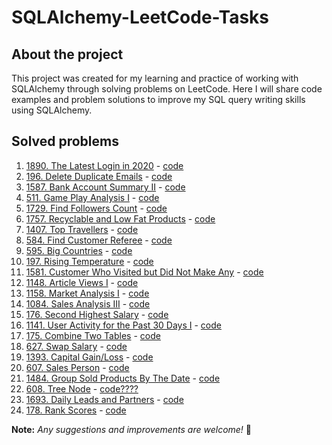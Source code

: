 # SQLAlchemy-LeetCode-Tasks

## About the project
This project was created for my learning and practice of working with SQLAlchemy through solving problems on LeetCode.
Here I will share code examples and problem solutions to improve my SQL query writing skills using SQLAlchemy.

## Solved problems

1. [1890. The Latest Login in 2020](https://leetcode.com/problems/the-latest-login-in-2020/description) - [сode](https://github.com/dmBra1n/SQLAlchemy-LeetCode-Tasks/tree/main/problemset/prb_1890_The_Latest_Login_in_2020)
2. [196. Delete Duplicate Emails](https://leetcode.com/problems/delete-duplicate-emails/description/) - [сode](https://github.com/dmBra1n/SQLAlchemy-LeetCode-Tasks/tree/main/problemset/prb_196_Delete_Duplicate_Emails)
3. [1587. Bank Account Summary II](https://leetcode.com/problems/bank-account-summary-ii/description/) - [code](https://github.com/dmBra1n/SQLAlchemy-LeetCode-Tasks/tree/main/problemset/prb_1587_Bank_Account_Summary_II)
4. [511. Game Play Analysis I](https://leetcode.com/problems/game-play-analysis-i/description/) - [code](https://github.com/dmBra1n/SQLAlchemy-LeetCode-Tasks/tree/main/problemset/prb_511_Game_Play_Analysis_I)
5. [1729. Find Followers Count](https://leetcode.com/problems/find-followers-count/description/) - [code](https://github.com/dmBra1n/SQLAlchemy-LeetCode-Tasks/tree/main/problemset/prb_1729_Find_Followers_Count)
6. [1757. Recyclable and Low Fat Products](https://leetcode.com/problems/recyclable-and-low-fat-products/description/) - [code](https://github.com/dmBra1n/SQLAlchemy-LeetCode-Tasks/tree/main/problemset/prb_1757_Recyclable_and_Low_Fat_Products)
7. [1407. Top Travellers](https://leetcode.com/problems/top-travellers/description/) - [code](https://github.com/dmBra1n/SQLAlchemy-LeetCode-Tasks/tree/main/problemset/prb_1407_Top_Travellers)
8. [584. Find Customer Referee](https://leetcode.com/problems/find-customer-referee/description/) - [code](https://github.com/dmBra1n/SQLAlchemy-LeetCode-Tasks/tree/main/problemset/prb_584_Find_Customer_Referee)
9. [595. Big Countries](https://leetcode.com/problems/big-countries/description/) - [code](https://github.com/dmBra1n/SQLAlchemy-LeetCode-Tasks/tree/main/problemset/prb_595_Big_Countries)
10. [197. Rising Temperature](https://leetcode.com/problems/rising-temperature/description/) - [code](https://github.com/dmBra1n/SQLAlchemy-LeetCode-Tasks/tree/main/problemset/prb_197_Rising_Temperature)
11. [1581. Customer Who Visited but Did Not Make Any](https://leetcode.com/problems/customer-who-visited-but-did-not-make-any-transactions/description/) - [code](https://github.com/dmBra1n/SQLAlchemy-LeetCode-Tasks/tree/main/problemset/prb_1581_Customer_Who_Visited_but_Did_Not_Make_Any)
12. [1148. Article Views I](https://leetcode.com/problems/article-views-i/description/) - [code](https://github.com/dmBra1n/SQLAlchemy-LeetCode-Tasks/tree/main/problemset/prb_1148_Article_Views_I)
13. [1158. Market Analysis I](https://leetcode.com/problems/market-analysis-i/description/) - [code](https://github.com/dmBra1n/SQLAlchemy-LeetCode-Tasks/tree/main/problemset/prb_1158_Market_Analysis_I)
14. [1084. Sales Analysis III](https://leetcode.com/problems/sales-analysis-iii/description/) - [code](https://github.com/dmBra1n/SQLAlchemy-LeetCode-Tasks/tree/main/problemset/prb_1084_Sales_Analysis_III)
15. [176. Second Highest Salary](https://leetcode.com/problems/second-highest-salary/description/) - [code](https://github.com/dmBra1n/SQLAlchemy-LeetCode-Tasks/tree/main/problemset/prb_176_Second_Highest_Salary)
16. [1141. User Activity for the Past 30 Days I](https://leetcode.com/problems/user-activity-for-the-past-30-days-i/description/) - [code](https://github.com/dmBra1n/SQLAlchemy-LeetCode-Tasks/tree/main/problemset/prb_1141_User_Activity_for_the_Past_30_Days_I)
17. [175. Combine Two Tables](https://leetcode.com/problems/combine-two-tables/description/) - [code](https://github.com/dmBra1n/SQLAlchemy-LeetCode-Tasks/tree/main/problemset/prb_175_Combine_Two_Tables)
18. [627. Swap Salary](https://leetcode.com/problems/swap-salary/description/) - [code](https://github.com/dmBra1n/SQLAlchemy-LeetCode-Tasks/tree/main/problemset/prb_627_Swap_Salary)
19. [1393. Capital Gain/Loss](https://leetcode.com/problems/capital-gainloss/description/) - [code](https://github.com/dmBra1n/SQLAlchemy-LeetCode-Tasks/tree/main/problemset/prb_1393_Capital_Gain-Loss)
20. [607. Sales Person](https://leetcode.com/problems/sales-person/description/) - [code](https://github.com/dmBra1n/SQLAlchemy-LeetCode-Tasks/tree/main/problemset/prb_607_Sales_Person)
21. [1484. Group Sold Products By The Date](https://leetcode.com/problems/group-sold-products-by-the-date/description/) - [code](https://github.com/dmBra1n/SQLAlchemy-LeetCode-Tasks/tree/main/problemset/prb_1484_Group_Sold_Products_By_The_Date)
22. [608. Tree Node](https://leetcode.com/problems/tree-node/description/) - [code????]()
23. [1693. Daily Leads and Partners](https://leetcode.com/problems/daily-leads-and-partners/description/) - [code](https://github.com/dmBra1n/SQLAlchemy-LeetCode-Tasks/tree/main/problemset/prb_1693_Daily_Leads%20and_Partners)
24. [178. Rank Scores](https://leetcode.com/problems/rank-scores/description/) - [code](https://github.com/dmBra1n/SQLAlchemy-LeetCode-Tasks/tree/main/problemset/prb_178_Rank_Scores) 

**Note:** _Any suggestions and improvements are welcome!_ 🙂
